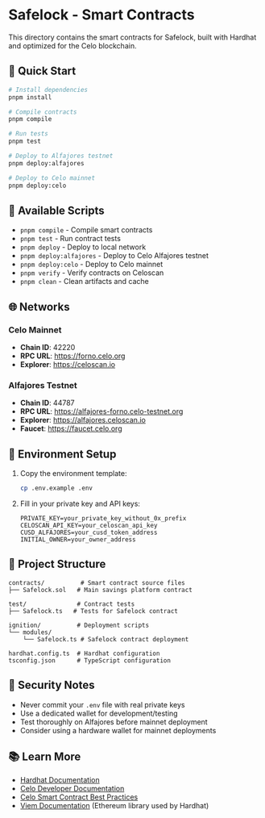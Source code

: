 # Safelock - Smart Contracts

This directory contains the smart contracts for Safelock, built with Hardhat and optimized for the Celo blockchain.

## 🚀 Quick Start

```bash
# Install dependencies
pnpm install

# Compile contracts
pnpm compile

# Run tests
pnpm test

# Deploy to Alfajores testnet
pnpm deploy:alfajores

# Deploy to Celo mainnet
pnpm deploy:celo
```

## 📜 Available Scripts

- `pnpm compile` - Compile smart contracts
- `pnpm test` - Run contract tests
- `pnpm deploy` - Deploy to local network
- `pnpm deploy:alfajores` - Deploy to Celo Alfajores testnet
- `pnpm deploy:celo` - Deploy to Celo mainnet
- `pnpm verify` - Verify contracts on Celoscan
- `pnpm clean` - Clean artifacts and cache

## 🌐 Networks

### Celo Mainnet
- **Chain ID**: 42220
- **RPC URL**: https://forno.celo.org
- **Explorer**: https://celoscan.io

### Alfajores Testnet
- **Chain ID**: 44787
- **RPC URL**: https://alfajores-forno.celo-testnet.org
- **Explorer**: https://alfajores.celoscan.io
- **Faucet**: https://faucet.celo.org

## 🔧 Environment Setup

1. Copy the environment template:
   ```bash
   cp .env.example .env
   ```

2. Fill in your private key and API keys:
   ```env
   PRIVATE_KEY=your_private_key_without_0x_prefix
   CELOSCAN_API_KEY=your_celoscan_api_key
   CUSD_ALFAJORES=your_cusd_token_address
   INITIAL_OWNER=your_owner_address
   ```

## 📁 Project Structure

```
contracts/          # Smart contract source files
├── Safelock.sol   # Main savings platform contract

test/              # Contract tests
├── Safelock.ts   # Tests for Safelock contract

ignition/          # Deployment scripts
└── modules/
    └── Safelock.ts # Safelock contract deployment

hardhat.config.ts  # Hardhat configuration
tsconfig.json      # TypeScript configuration
```

## 🔐 Security Notes

- Never commit your `.env` file with real private keys
- Use a dedicated wallet for development/testing
- Test thoroughly on Alfajores before mainnet deployment
- Consider using a hardware wallet for mainnet deployments

## 📚 Learn More

- [Hardhat Documentation](https://hardhat.org/docs)
- [Celo Developer Documentation](https://docs.celo.org)
- [Celo Smart Contract Best Practices](https://docs.celo.org/developer/contractkit)
- [Viem Documentation](https://viem.sh) (Ethereum library used by Hardhat)
